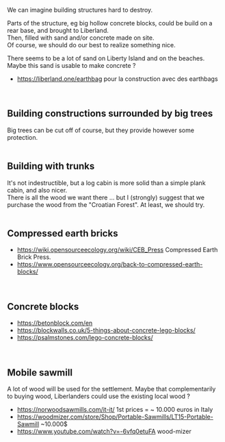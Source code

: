 
We can imagine building structures hard to destroy.

Parts of the structure, eg big hollow concrete blocks, could be build on a rear base, and brought to Liberland.  
Then, filled with sand and/or concrete made on site.  
Of course, we should do our best to realize something nice.

There seems to be a lot of sand on Liberty Island and on the beaches.
Maybe this sand is usable to make concrete ?  

* https://liberland.one/earthbag pour la construction avec des earthbags

<br>

Building constructions surrounded by big trees
----------------------------------------------
Big trees can be cut off of course, but they provide however some protection.  
<br>

Building with trunks
--------------------
It's not indestructible, but a log cabin is more solid than a simple plank cabin, and also nicer.  
There is all the wood we want there ... but I (strongly) suggest that we purchase the wood from the "Croatian Forest".
At least, we should try.  
<br>


Compressed earth bricks
------------------------
* https://wiki.opensourceecology.org/wiki/CEB_Press Compressed Earth Brick Press.
* https://www.opensourceecology.org/back-to-compressed-earth-blocks/
<br>

Concrete blocks
---------------
* https://betonblock.com/en
* https://blockwalls.co.uk/5-things-about-concrete-lego-blocks/
* https://psalmstones.com/lego-concrete-blocks/
<br>

Mobile sawmill
--------------
A lot of wood will be used for the settlement.
Maybe that complementarily to buying wood, Liberlanders could use the existing local wood ?

* https://norwoodsawmills.com/it-it/ 1st prices = ~ 10.000 euros in Italy
* https://woodmizer.com/store/Shop/Portable-Sawmills/LT15-Portable-Sawmill ~10.000$
* https://www.youtube.com/watch?v=-6vfq0etuFA wood-mizer
<br>


<!-- 
Construction unbreakable, eg monument en blocs de pierre ou en blocs de béton assemblés.

chapelle, église, refuge, monument 
maybe we could decide that Liberland has a patron saint ... and erect a chapel to him.

Noter que la maison forestière détruite était construite en petites briques.
Noter aussi que la "Croatian Forests" n'a pas hésité à détruire cette grande maison, en pas si mauvais état,
sans doute en partie à cause de LL.

-->


